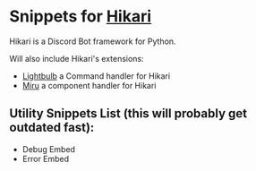# Snippets for [Hikari](https://docs.hikari-py.dev/en/latest/index.html)
Hikari is a Discord Bot framework for Python.

Will also include Hikari's extensions:
- [Lightbulb](https://hikari-lightbulb.readthedocs.io/en/latest/) a Command handler for Hikari
- [Miru](https://hikari-miru.readthedocs.io/en/latest/index.html) a component handler for Hikari

## Utility Snippets List (this will probably get outdated fast):
- Debug Embed
- Error Embed